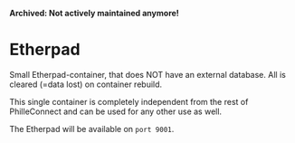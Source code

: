 __Archived: Not actively maintained anymore!__

# Etherpad
Small Etherpad-container, that does NOT have an external database. All is cleared (=data lost) on container rebuild.

This single container is completely independent from the rest of PhilleConnect and can be used for any other use as well.

The Etherpad will be available on `port 9001`.
